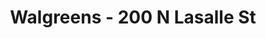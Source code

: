 ---
title: "Walgreens - 200 N Lasalle St"
url: /durham/walgreens-200-n-lasalle-st/
shop: chemist
---